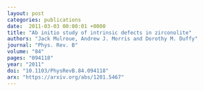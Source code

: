 ```yaml
---
layout: post
categories: publications
date:  2011-03-03 00:00:01 +0000
title: "Ab initio study of intrinsic defects in zirconolite"
authors: "Jack Mulroue, Andrew J. Morris and Dorothy M. Duffy"
journal: "Phys. Rev. B"
volume: "84"
pages: "094118"
year: "2011"
doi: "10.1103/PhysRevB.84.094118"
arx: "https://arxiv.org/abs/1201.5467"
---
```

